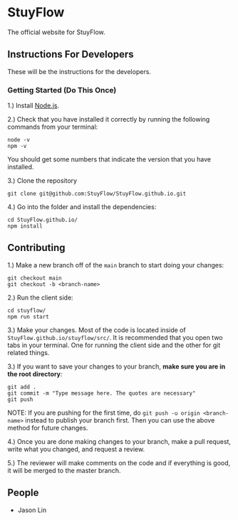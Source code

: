 # StuyFlow
The official website for StuyFlow.

## Instructions For Developers
These will be the instructions for the developers.
### Getting Started (Do This Once)
1.) Install [Node.js](https://nodejs.org/en/).

2.) Check that you have installed it correctly by running the following commands
from your terminal:
```
node -v
npm -v
```
You should get some numbers that indicate the version that you have installed.

3.) Clone the repository
```
git clone git@github.com:StuyFlow/StuyFlow.github.io.git
```
4.) Go into the folder and install the dependencies:
```
cd StuyFlow.github.io/
npm install
```
## Contributing
1.) Make a new branch off of the `main` branch to start doing your changes:
```
git checkout main
git checkout -b <branch-name>
```
2.) Run the client side:
```
cd stuyflow/
npm run start
```
3.) Make your changes. Most of the code is located inside of `StuyFlow.github.io/stuyflow/src/`. It is recommended that you open two tabs in your terminal. One for running the client side and the other for git related things.

3.) If you want to save your changes to your branch, **make sure you are in the root directory**:
```
git add .
git commit -m "Type message here. The quotes are necessary"
git push
```
NOTE: If you are pushing for the first time, do `git push -u origin <branch-name>`
instead to publish your branch first. Then you can use the above method for future changes.

4.) Once you are done making changes to your branch, make a pull request,
write what you changed, and request a review.

5.) The reviewer will make comments on the code and if everything is good, it will be merged to the master branch.

## People
- Jason Lin

